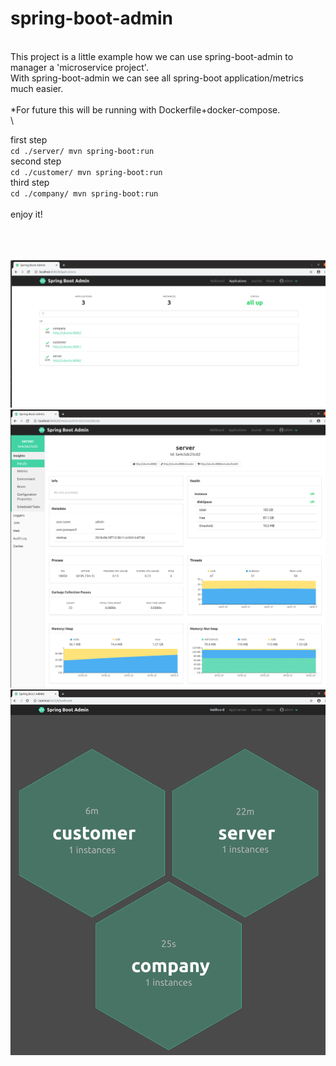 # spring-boot-admin
\
This project is a little example how we can use spring-boot-admin to manager a 'microservice project'. \
With spring-boot-admin we can see all spring-boot application/metrics much easier.
\
\
*For future this will be running with Dockerfile+docker-compose.
\
\

first step \
`
cd ./server/
mvn spring-boot:run
`
\
second step \
`
cd ./customer/
mvn spring-boot:run
`
\
third step \
`
cd ./company/
mvn spring-boot:run
`
\
\
enjoy it!

\
\
\
<img src="https://github.com/java-tips/spring-boot-admin/blob/development/assets/02.png?raw=true" width="800">
<img src="https://github.com/java-tips/spring-boot-admin/blob/development/assets/03.png?raw=true" width="800">
<img src="https://github.com/java-tips/spring-boot-admin/blob/development/assets/01.png?raw=true" width="800">
